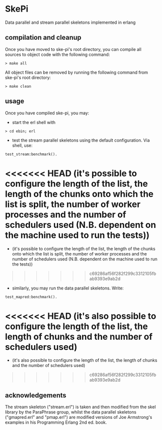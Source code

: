 # SkePi
Data parallel and stream parallel skeletons implemented in erlang

## compilation and cleanup
Once you have moved to ske-pi's root directory, you can compile all sources to object code with the following command:
```
> make all
```

All object files can be removed by running the following command from ske-pi's root directory:
```
> make clean
```

## usage
Once you have compiled ske-pi, you may:
* start the erl shell with
```
> cd ebin; erl
```
* test the stream parallel skeletons using the default configuration. Via shell, use:
```
test_stream:benchmark().
```
<<<<<<< HEAD
(it's possible to configure the length of the list, the length of the chunks onto which the list is split, the number of worker processes and the number of schedulers used (N.B. dependent on the machine used to run the tests))
=======
  - (it's possible to configure the length of the list, the length of the chunks onto which the list is split, the number of worker processes and the number of schedulers used (N.B. dependent on the machine used to run the tests))
>>>>>>> c69286af56f282f299c3312105fbab9393e9ab2d
* similarly, you may run the data parallel skeletons. Write:
```
test_mapred:benchmark().
```
<<<<<<< HEAD
(it's also possible to configure the length of the list, the length of chunks and the number of schedulers used)
=======
  - (it's also possible to configure the length of the list, the length of chunks and the number of schedulers used)
>>>>>>> c69286af56f282f299c3312105fbab9393e9ab2d

## acknowledgements
The stream skeleton ("stream.erl") is taken and then modified from the skel library by the ParaPhrase group, whilst the data parallel skeletons ("gmapred.erl" and "pmap.erl") are modified versions of Joe Armstrong's examples in his Programming Erlang 2nd ed. book.
